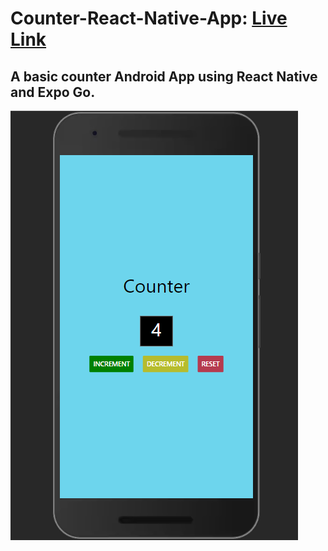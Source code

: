 # Counter-React-Native-App: [Live Link](https://snack.expo.dev/@fulya.ertay/counter-app)
## A basic counter Android App using React Native and Expo Go.

![Demo](./layout.png)
